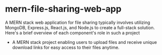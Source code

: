 # mern-file-sharing-web-app
A MERN stack web application for file sharing typically involves utilizing MongoDB, Express.js, React.js, and Node.js to create a full-stack solution. Here's a brief overview of each component's role in such a project

- A MERN stack project enabling users to upload files and receive unique download links for easy access to their files anytime.
